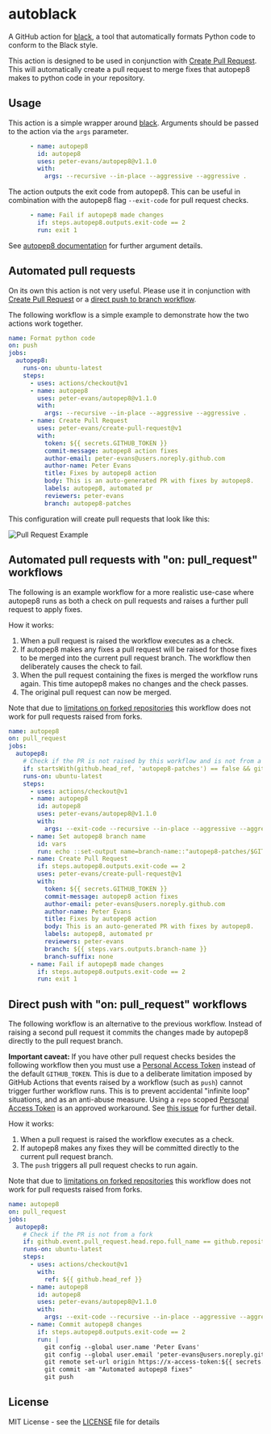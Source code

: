 # autoblack

A GitHub action for [black](https://github.com/psf/black), a tool that automatically formats Python code to conform to the Black style.

This action is designed to be used in conjunction with [Create Pull Request](https://github.com/peter-evans/create-pull-request). This will automatically create a pull request to merge fixes that autopep8 makes to python code in your repository.

## Usage

This action is a simple wrapper around [black](https://github.com/psf/black). Arguments should be passed to the action via the `args` parameter.

```yml
      - name: autopep8
        id: autopep8
        uses: peter-evans/autopep8@v1.1.0
        with:
          args: --recursive --in-place --aggressive --aggressive .
```

The action outputs the exit code from autopep8. This can be useful in combination with the autopep8 flag `--exit-code` for pull request checks.

```yml
      - name: Fail if autopep8 made changes
        if: steps.autopep8.outputs.exit-code == 2
        run: exit 1
```

See [autopep8 documentation](https://github.com/hhatto/autopep8) for further argument details.

## Automated pull requests

On its own this action is not very useful. Please use it in conjunction with [Create Pull Request](https://github.com/peter-evans/create-pull-request) or a [direct push to branch workflow](https://github.com/peter-evans/autopep8#direct-push-with-on-pull_request-workflows).

The following workflow is a simple example to demonstrate how the two actions work together.

```yml
name: Format python code
on: push
jobs:
  autopep8:
    runs-on: ubuntu-latest
    steps:
      - uses: actions/checkout@v1
      - name: autopep8
        uses: peter-evans/autopep8@v1.1.0
        with:
          args: --recursive --in-place --aggressive --aggressive .
      - name: Create Pull Request
        uses: peter-evans/create-pull-request@v1
        with:
          token: ${{ secrets.GITHUB_TOKEN }}
          commit-message: autopep8 action fixes
          author-email: peter-evans@users.noreply.github.com
          author-name: Peter Evans
          title: Fixes by autopep8 action
          body: This is an auto-generated PR with fixes by autopep8.
          labels: autopep8, automated pr
          reviewers: peter-evans
          branch: autopep8-patches
```

This configuration will create pull requests that look like this:

![Pull Request Example](https://github.com/peter-evans/autopep8/blob/master/autopep8-example-pr.png?raw=true)

## Automated pull requests with "on: pull_request" workflows

The following is an example workflow for a more realistic use-case where autopep8 runs as both a check on pull requests and raises a further pull request to apply fixes.

How it works:
1. When a pull request is raised the workflow executes as a check.
2. If autopep8 makes any fixes a pull request will be raised for those fixes to be merged into the current pull request branch. The workflow then deliberately causes the check to fail.
3. When the pull request containing the fixes is merged the workflow runs again. This time autopep8 makes no changes and the check passes.
4. The original pull request can now be merged.

Note that due to [limitations on forked repositories](https://help.github.com/en/actions/automating-your-workflow-with-github-actions/authenticating-with-the-github_token#permissions-for-the-github_token) this workflow does not work for pull requests raised from forks.

```yml
name: autopep8
on: pull_request
jobs:
  autopep8:
    # Check if the PR is not raised by this workflow and is not from a fork
    if: startsWith(github.head_ref, 'autopep8-patches') == false && github.event.pull_request.head.repo.full_name == github.repository
    runs-on: ubuntu-latest
    steps:
      - uses: actions/checkout@v1
      - name: autopep8
        id: autopep8
        uses: peter-evans/autopep8@v1.1.0
        with:
          args: --exit-code --recursive --in-place --aggressive --aggressive .
      - name: Set autopep8 branch name
        id: vars
        run: echo ::set-output name=branch-name::"autopep8-patches/$GITHUB_HEAD_REF"
      - name: Create Pull Request
        if: steps.autopep8.outputs.exit-code == 2
        uses: peter-evans/create-pull-request@v1
        with:
          token: ${{ secrets.GITHUB_TOKEN }}
          commit-message: autopep8 action fixes
          author-email: peter-evans@users.noreply.github.com
          author-name: Peter Evans
          title: Fixes by autopep8 action
          body: This is an auto-generated PR with fixes by autopep8.
          labels: autopep8, automated pr
          reviewers: peter-evans
          branch: ${{ steps.vars.outputs.branch-name }}
          branch-suffix: none
      - name: Fail if autopep8 made changes
        if: steps.autopep8.outputs.exit-code == 2
        run: exit 1
```

## Direct push with "on: pull_request" workflows

The following workflow is an alternative to the previous workflow. Instead of raising a second pull request it commits the changes made by autopep8 directly to the pull request branch.

**Important caveat:** If you have other pull request checks besides the following workflow then you must use a [Personal Access Token](https://help.github.com/en/articles/creating-a-personal-access-token-for-the-command-line) instead of the default `GITHUB_TOKEN`.
This is due to a deliberate limitation imposed by GitHub Actions that events raised by a workflow (such as `push`) cannot trigger further workflow runs.
This is to prevent accidental "infinite loop" situations, and as an anti-abuse measure.
Using a `repo` scoped [Personal Access Token](https://help.github.com/en/articles/creating-a-personal-access-token-for-the-command-line) is an approved workaround. See [this issue](https://github.com/peter-evans/create-pull-request/issues/48) for further detail.

How it works:
1. When a pull request is raised the workflow executes as a check.
2. If autopep8 makes any fixes they will be committed directly to the current pull request branch.
3. The `push` triggers all pull request checks to run again.

Note that due to [limitations on forked repositories](https://help.github.com/en/actions/automating-your-workflow-with-github-actions/authenticating-with-the-github_token#permissions-for-the-github_token) this workflow does not work for pull requests raised from forks.

```yml
name: autopep8
on: pull_request
jobs:
  autopep8:
    # Check if the PR is not from a fork
    if: github.event.pull_request.head.repo.full_name == github.repository
    runs-on: ubuntu-latest
    steps:
      - uses: actions/checkout@v1
        with:
          ref: ${{ github.head_ref }}
      - name: autopep8
        id: autopep8
        uses: peter-evans/autopep8@v1.1.0
        with:
          args: --exit-code --recursive --in-place --aggressive --aggressive .
      - name: Commit autopep8 changes
        if: steps.autopep8.outputs.exit-code == 2
        run: |
          git config --global user.name 'Peter Evans'
          git config --global user.email 'peter-evans@users.noreply.github.com'
          git remote set-url origin https://x-access-token:${{ secrets.REPO_ACCESS_TOKEN }}@github.com/${{ github.repository }}
          git commit -am "Automated autopep8 fixes"
          git push
```

## License

MIT License - see the [LICENSE](LICENSE) file for details

